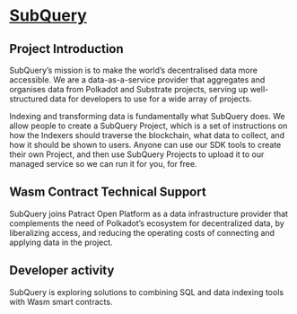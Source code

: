 # [SubQuery](https://subquery.network/)

## Project Introduction

SubQuery’s mission is to make the world’s decentralised data more accessible. We are a data-as-a-service provider that aggregates and organises data from Polkadot and Substrate projects, serving up well-structured data for developers to use for a wide array of projects.

Indexing and transforming data is fundamentally what SubQuery does. We allow people to create a SubQuery Project, which is a set of instructions on how the Indexers should traverse the blockchain, what data to collect, and how it should be shown to users. Anyone can use our SDK tools to create their own Project, and then use SubQuery Projects to upload it to our managed service so we can run it for you, for free.

## Wasm Contract Technical Support

SubQuery joins Patract Open Platform as a data infrastructure provider that complements the need of Polkadot’s ecosystem for decentralized data, by liberalizing access, and reducing the operating costs of connecting and applying data in the project.

## Developer activity

SubQuery is exploring solutions to combining SQL and data indexing tools with Wasm smart contracts.
